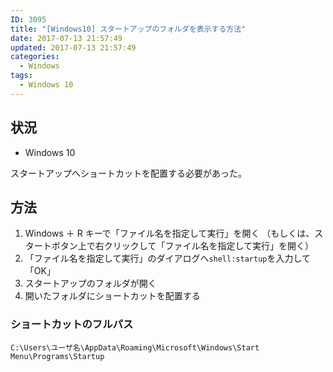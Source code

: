 ```yaml
---
ID: 3095
title: "[Windows10] スタートアップのフォルダを表示する方法"
date: 2017-07-13 21:57:49
updated: 2017-07-13 21:57:49
categories:
  - Windows
tags:
  - Windows 10
---
```


## 状況

- Windows 10

スタートアップへショートカットを配置する必要があった。

## 方法

1. Windows ＋ R キーで「ファイル名を指定して実行」を開く
   （もしくは、スタートボタン上で右クリックして「ファイル名を指定して実行」を開く）
2. 「ファイル名を指定して実行」のダイアログへ`shell:startup`を入力して「OK」
3. スタートアップのフォルダが開く
4. 開いたフォルダにショートカットを配置する

### ショートカットのフルパス

```
C:\Users\ユーザ名\AppData\Roaming\Microsoft\Windows\Start Menu\Programs\Startup
```
